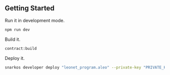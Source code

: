 ## Getting Started

Run it in development mode.

```bash
npm run dev
```

Build it.

```bash
contract:build
```

Deploy it.

```bash
snarkos developer deploy "leonet_program.aleo" --private-key "PRIVATE_KEY" --query "https://vm.aleo.org/api" --path "./leonet_program/build/" --broadcast "https://vm.aleo.org/api/testnet3/transaction/broadcast" --priority-fee 100000
```

